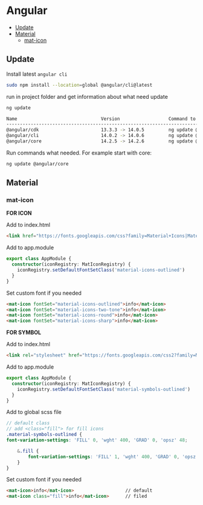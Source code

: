 # Angular

<!-- toc -->

- [Update](#update)
- [Material](#material)
  - [mat-icon](#mat-icon)


<!-- tocstop -->

## Update

Install latest `angular cli`
``` bash
sudo npm install --location=global @angular/cli@latest
```
run in project folder and get information about what need update
``` bash
ng update

Name                               Version                  Command to update
--------------------------------------------------------------------------------
@angular/cdk                       13.3.3 -> 14.0.5         ng update @angular/cdk
@angular/cli                       14.0.2 -> 14.0.6         ng update @angular/cli
@angular/core                      14.2.5 -> 14.2.6         ng update @angular/core
```
Run commands what needed. For example start with core:
```bash
ng update @angular/core
```


## Material

### mat-icon

**FOR ICON**

Add to index.html
```html
<link href="https://fonts.googleapis.com/css?family=Material+Icons|Material+Icons+Outlined|Material+Icons+Two+Tone|Material+Icons+Round|Material+Icons+Sharp" rel="stylesheet">
```

Add to app.module

```typescript
export class AppModule {
  constructor(iconRegistry: MatIconRegistry) {
    iconRegistry.setDefaultFontSetClass('material-icons-outlined')
  }
}
```

Set custom font if you needed

```html
<mat-icon fontSet="material-icons-outlined">info</mat-icon>
<mat-icon fontSet="material-icons-two-tone">info</mat-icon>
<mat-icon fontSet="material-icons-round">info</mat-icon>
<mat-icon fontSet="material-icons-sharp">info</mat-icon>
```

**FOR SYMBOL**

Add to index.html
```html
<link rel="stylesheet" href="https://fonts.googleapis.com/css2?family=Material+Symbols+Outlined:opsz,wght,FILL,GRAD@20..48,100..700,0..1,-50..200" />
```

Add to app.module

```typescript
export class AppModule {
  constructor(iconRegistry: MatIconRegistry) {
    iconRegistry.setDefaultFontSetClass('material-symbols-outlined')
  }
}
```

Add to global scss file
```scss
// default class
// add <class="fill"> for fill icons
.material-symbols-outlined {
font-variation-settings: 'FILL' 0, 'wght' 400, 'GRAD' 0, 'opsz' 48;

    &.fill {
        font-variation-settings: 'FILL' 1, 'wght' 400, 'GRAD' 0, 'opsz' 48;
    }
}
```

Set custom font if you needed

```html
<mat-icon>info</mat-icon>                   // default
<mat-icon class="fill">info</mat-icon>      // filed
```
